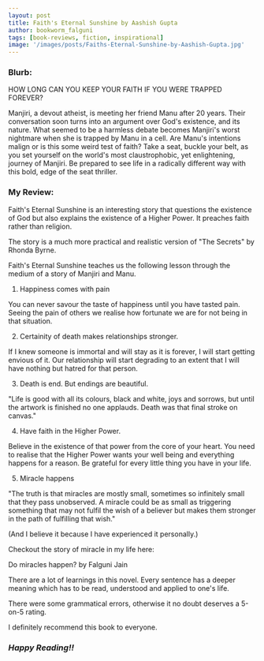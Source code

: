 ```yaml
---
layout: post
title: Faith's Eternal Sunshine by Aashish Gupta
author: bookworm_falguni
tags: [book-reviews, fiction, inspirational]
image: '/images/posts/Faiths-Eternal-Sunshine-by-Aashish-Gupta.jpg'
---
```

### **Blurb:**
HOW LONG CAN YOU KEEP YOUR FAITH IF YOU WERE TRAPPED FOREVER?

Manjiri, a devout atheist, is meeting her friend Manu after 20 years. Their conversation soon turns into an argument over God's existence, and its nature. What seemed to be a harmless debate becomes Manjiri's worst nightmare when she is trapped by Manu in a cell. Are Manu's intentions malign or is this some weird test of faith? Take a seat, buckle your belt, as you set yourself on the world's most claustrophobic, yet enlightening, journey of Manjiri. Be prepared to see life in a radically different way with this bold, edge of the seat thriller.

### **My Review:**
Faith's Eternal Sunshine is an interesting story that questions the existence of God but also explains the existence of a Higher Power. It preaches faith rather than religion.

The story is a much more practical and realistic version of "The Secrets" by Rhonda Byrne.

Faith's Eternal Sunshine teaches us the following lesson through the medium of a story of Manjiri and Manu.

1) Happiness comes with pain

You can never savour the taste of happiness until you have tasted pain. Seeing the pain of others we realise how fortunate we are for not being in that situation.

2) Certainity of death makes relationships stronger.

If I knew someone is immortal and will stay as it is forever, I will start getting envious of it. Our relationship will start degrading to an extent that I will have nothing but hatred for that person.

3) Death is end. But endings are beautiful.

"Life is good with all its colours, black and white, joys and sorrows, but until the artwork is finished no one applauds. Death was that final stroke on canvas."

4) Have faith in the Higher Power.

Believe in the existence of that power from the core of your heart. You need to realise that the Higher Power wants your well being and everything happens for a reason. Be grateful for every little thing you have in your life.

5) Miracle happens

"The truth is that miracles are mostly small, sometimes so infinitely small that they pass unobserved. A miracle could be as small as triggering something that may not fulfil the wish of a believer but makes them stronger in the path of fulfilling that wish."

(And I believe it because I have experienced it personally.)

Checkout the story of miracle in my life here:

Do miracles happen? by Falguni Jain

There are a lot of learnings in this novel. Every sentence has a deeper meaning which has to be read, understood and applied to one's life.

There were some grammatical errors, otherwise it no doubt deserves a 5-on-5 rating.

I definitely recommend this book to everyone. 

### ***Happy Reading!!***
